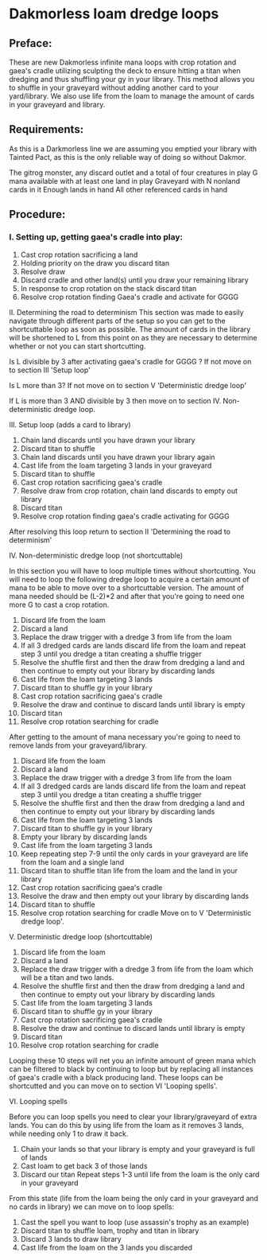 <h1>Dakmorless loam dredge loops</h1>

<h2>Preface:</h2>

These are new Dakmorless infinite mana loops with crop rotation and gaea's cradle utilizing sculpting the deck to ensure hitting a titan when dredging and thus shuffling your gy in your library. This method allows you to shuffle in your graveyard without adding another card to your yard/library. We also use life from the loam to manage the amount of cards in your graveyard and library. 

<h2>Requirements:</h2>

As this is a Darkmorless line we are assuming you emptied your library with Tainted Pact, as this is the only reliable way of doing so without Dakmor.

The gitrog monster, any discard outlet and a total of four creatures in play
G mana available with at least one land in play
Graveyard with N nonland cards in it
Enough lands in hand
All other referenced cards in hand

<h2>Procedure:</h2>

<h3>I. Setting up, getting gaea's cradle into play:</h3>

1. Cast crop rotation sacrificing a land
2. Holding priority on the draw you discard titan
3. Resolve draw
4. Discard cradle and other land(s) until you draw your remaining library
5. In response to crop rotation on the stack discard titan
6. Resolve crop rotation finding Gaea's cradle and activate for GGGG

II. Determining the road to determinism
This section was made to easily navigate through different parts of the setup so you can get to the shortcuttable loop as soon as possible. The amount of cards in the library will be shortened to L from this point on as they are necessary to determine whether or not you can start shortcutting.

Is L divisible by 3 after activating gaea's cradle for GGGG ?
If not move on to section III 'Setup loop'

Is L more than 3?
If not move on to section V 'Deterministic dredge loop' 

If L is more than 3 AND divisible by 3 then move on to section IV. Non-deterministic dredge loop.


III. Setup loop (adds a card to library)

1. Chain land discards until you have drawn your library
2. Discard titan to shuffle
3. Chain land discards until you have drawn your library again
4. Cast life from the loam targeting 3 lands in your graveyard
5. Discard titan to shuffle
6. Cast crop rotation sacrificing gaea's cradle
7. Resolve draw from crop rotation, chain land discards to empty out library
8. Discard titan 
9. Resolve crop rotation finding gaea's cradle activating for GGGG

After resolving this loop return to section II 'Determining the road to determinism'

IV. Non-deterministic dredge loop (not shortcuttable)

In this section you will have to loop multiple times without shortcutting. You will need to loop the following dredge loop to acquire a certain amount of mana to be able to move over to a shortcuttable version. The amount of mana needed should be (L-2)*2 and after that you're going to need one more G to cast a crop rotation. 

1. Discard life from the loam
2. Discard a land
3. Replace the draw trigger with a dredge 3 from life from the loam
4. If all 3 dredged cards are lands discard life from the loam and repeat step 3 until you dredge a titan creating a shuffle trigger
5. Resolve the shuffle first and then the draw from dredging a land and then continue to empty out your library by discarding lands
6. Cast life from the loam targeting 3 lands
7. Discard titan to shuffle gy in your library
8. Cast crop rotation sacrificing gaea's cradle
9. Resolve the draw and continue to discard lands until library is empty
10. Discard titan
11. Resolve crop rotation searching for cradle

After getting to the amount of mana necessary you're going to need to remove lands from your graveyard/library. 

1. Discard life from the loam
2. Discard a land
3. Replace the draw trigger with a dredge 3 from life from the loam
4. If all 3 dredged cards are lands discard life from the loam and repeat step 3 until you dredge a titan creating a shuffle trigger
5. Resolve the shuffle first and then the draw from dredging a land and then continue to empty out your library by discarding lands
6. Cast life from the loam targeting 3 lands
7. Discard titan to shuffle gy in your library
8. Empty your library by discarding lands
9. Cast life from the loam targeting 3 lands
10. Keep repeating step 7-9 until the only cards in your graveyard are life from the loam and a single land
11. Discard titan to shuffle titan life from the loam and the land in your library
12. Cast crop rotation sacrificing gaea's cradle
13. Resolve the draw and then empty out your library by discarding lands
14. Discard titan to shuffle
15. Resolve crop rotation searching for cradle
Move on to V 'Deterministic dredge loop'.

V. Deterministic dredge loop (shortcuttable)

1. Discard life from the loam
2. Discard a land
3. Replace the draw trigger with a dredge 3 from life from the loam which will be a titan and two lands.
4. Resolve the shuffle first and then the draw from dredging a land and then continue to empty out your library by discarding lands
5. Cast life from the loam targeting 3 lands
6. Discard titan to shuffle gy in your library
7. Cast crop rotation sacrificing gaea's cradle
8. Resolve the draw and continue to discard lands until library is empty
9. Discard titan
10. Resolve crop rotation searching for cradle

Looping these 10 steps will net you an infinite amount of green mana which can be filtered to black by continuing to loop but by replacing all instances of gaea's cradle with a black producing land. These loops can be shortcutted and you can move on to section VI 'Looping spells'.

VI. Looping spells

Before you can loop spells you need to clear your library/graveyard of extra lands. You can do this by using life from the loam as it removes 3 lands, while needing only 1 to draw it back.

1. Chain your lands so that your library is empty and your graveyard is full of lands
2. Cast loam to get back 3 of those lands
3. Discard our titan 
Repeat steps 1-3 until life from the loam is the only card in your graveyard

From this state (life from the loam being the only card in your graveyard and no cards in library) we can move on to loop spells:

1. Cast the spell you want to loop (use assassin's trophy as an example)
2. Discard titan to shuffle loam, trophy and titan in library
3. Discard 3 lands to draw library
4. Cast life from the loam on the 3 lands you discarded
